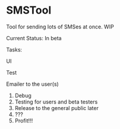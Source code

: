 # SMSTool
Tool for sending lots of SMSes at once. WIP

Current Status: In beta 

Tasks: <p/>
UI <p/>
Test <p/>
Emailer to the user(s)

1. Debug
2. Testing for users and beta testers
3. Release to the general public later
4. ???
5. Profit!!!


